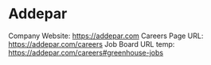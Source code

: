 # Addepar

Company Website: https://addepar.com
Careers Page URL: https://addepar.com/careers
Job Board URL temp: https://addepar.com/careers#greenhouse-jobs